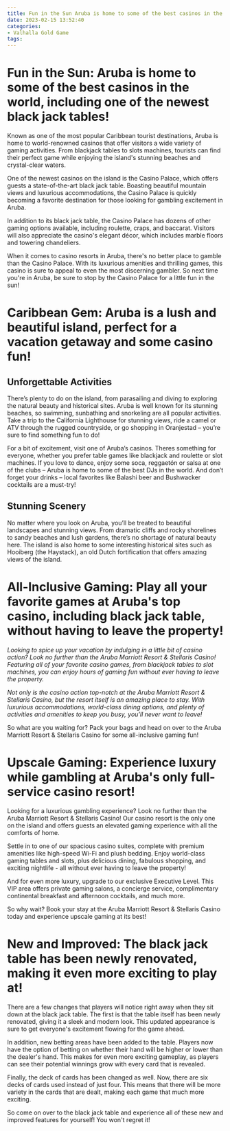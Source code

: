 ```yaml
---
title: Fun in the Sun Aruba is home to some of the best casinos in the world, including one of the newest black jack tables!
date: 2023-02-15 13:52:40
categories:
- Valhalla Gold Game
tags:
---
```



#  Fun in the Sun: Aruba is home to some of the best casinos in the world, including one of the newest black jack tables!

Known as one of the most popular Caribbean tourist destinations, Aruba is home to world-renowned casinos that offer visitors a wide variety of gaming activities. From blackjack tables to slots machines, tourists can find their perfect game while enjoying the island's stunning beaches and crystal-clear waters.

One of the newest casinos on the island is the Casino Palace, which offers guests a state-of-the-art black jack table. Boasting beautiful mountain views and luxurious accommodations, the Casino Palace is quickly becoming a favorite destination for those looking for gambling excitement in Aruba.

In addition to its black jack table, the Casino Palace has dozens of other gaming options available, including roulette, craps, and baccarat. Visitors will also appreciate the casino's elegant décor, which includes marble floors and towering chandeliers.

When it comes to casino resorts in Aruba, there's no better place to gamble than the Casino Palace. With its luxurious amenities and thrilling games, this casino is sure to appeal to even the most discerning gambler. So next time you're in Aruba, be sure to stop by the Casino Palace for a little fun in the sun!

#  Caribbean Gem: Aruba is a lush and beautiful island, perfect for a vacation getaway and some casino fun!

## Unforgettable Activities

There’s plenty to do on the island, from parasailing and diving to exploring the natural beauty and historical sites. Aruba is well known for its stunning beaches, so swimming, sunbathing and snorkeling are all popular activities. Take a trip to the California Lighthouse for stunning views, ride a camel or ATV through the rugged countryside, or go shopping in Oranjestad – you’re sure to find something fun to do!

For a bit of excitement, visit one of Aruba’s casinos. Theres something for everyone, whether you prefer table games like blackjack and roulette or slot machines. If you love to dance, enjoy some soca, reggaetón or salsa at one of the clubs – Aruba is home to some of the best DJs in the world. And don’t forget your drinks – local favorites like Balashi beer and Bushwacker cocktails are a must-try!

## Stunning Scenery

No matter where you look on Aruba, you’ll be treated to beautiful landscapes and stunning views. From dramatic cliffs and rocky shorelines to sandy beaches and lush gardens, there’s no shortage of natural beauty here. The island is also home to some interesting historical sites such as Hooiberg (the Haystack), an old Dutch fortification that offers amazing views of the island.

#  All-Inclusive Gaming: Play all your favorite games at Aruba's top casino, including black jack table, without having to leave the property!

_Looking to spice up your vacation by indulging in a little bit of casino action? Look no further than the Aruba Marriott Resort & Stellaris Casino! Featuring all of your favorite casino games, from blackjack tables to slot machines, you can enjoy hours of gaming fun without ever having to leave the property._

_Not only is the casino action top-notch at the Aruba Marriott Resort & Stellaris Casino, but the resort itself is an amazing place to stay. With luxurious accommodations, world-class dining options, and plenty of activities and amenities to keep you busy, you'll never want to leave!_

So what are you waiting for? Pack your bags and head on over to the Aruba Marriott Resort & Stellaris Casino for some all-inclusive gaming fun!

#  Upscale Gaming: Experience luxury while gambling at Aruba's only full-service casino resort!

Looking for a luxurious gambling experience? Look no further than the Aruba Marriott Resort & Stellaris Casino! Our casino resort is the only one on the island and offers guests an elevated gaming experience with all the comforts of home.

Settle in to one of our spacious casino suites, complete with premium amenities like high-speed Wi-Fi and plush bedding. Enjoy world-class gaming tables and slots, plus delicious dining, fabulous shopping, and exciting nightlife - all without ever having to leave the property!

And for even more luxury, upgrade to our exclusive Executive Level. This VIP area offers private gaming salons, a concierge service, complimentary continental breakfast and afternoon cocktails, and much more.

So why wait? Book your stay at the Aruba Marriott Resort & Stellaris Casino today and experience upscale gaming at its best!

#  New and Improved: The black jack table has been newly renovated, making it even more exciting to play at!

There are a few changes that players will notice right away when they sit down at the black jack table. The first is that the table itself has been newly renovated, giving it a sleek and modern look. This updated appearance is sure to get everyone's excitement flowing for the game ahead.

In addition, new betting areas have been added to the table. Players now have the option of betting on whether their hand will be higher or lower than the dealer's hand. This makes for even more exciting gameplay, as players can see their potential winnings grow with every card that is revealed.

Finally, the deck of cards has been changed as well. Now, there are six decks of cards used instead of just four. This means that there will be more variety in the cards that are dealt, making each game that much more exciting.

So come on over to the black jack table and experience all of these new and improved features for yourself! You won't regret it!